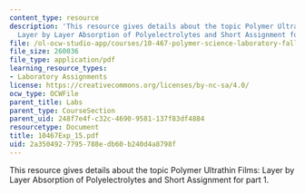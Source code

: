 ```yaml
---
content_type: resource
description: 'This resource gives details about the topic Polymer Ultrathin Films:
  Layer by Layer Absorption of Polyelectrolytes and Short Assignment for part 1.'
file: /ol-ocw-studio-app/courses/10-467-polymer-science-laboratory-fall-2005/2a3504927795788edb60b240d4a8798f_10467Exp_15.pdf
file_size: 260036
file_type: application/pdf
learning_resource_types:
- Laboratory Assignments
license: https://creativecommons.org/licenses/by-nc-sa/4.0/
ocw_type: OCWFile
parent_title: Labs
parent_type: CourseSection
parent_uid: 248f7e4f-c32c-4690-9581-137f83df4884
resourcetype: Document
title: 10467Exp_15.pdf
uid: 2a350492-7795-788e-db60-b240d4a8798f
---
```

This resource gives details about the topic Polymer Ultrathin Films: Layer by Layer Absorption of Polyelectrolytes and Short Assignment for part 1.